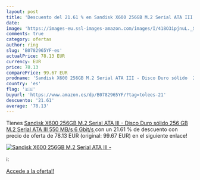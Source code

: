 ```yaml
---
layout: post
title: 'Descuento del 21.61 % en Sandisk X600 256GB M.2 Serial ATA III - '
date: 
image: 'https://images-eu.ssl-images-amazon.com/images/I/418O3ipjnuL._SL200_.jpg'
comments: true
category: ofertas
author: ring
slug: 'B0782965YF-es'
actualPrice: 78.13 EUR
currency: EUR
price: 78.13
comparePrice: 99.67 EUR
prodname: 'Sandisk X600 256GB M.2 Serial ATA III - Disco Duro sólido  256 GB  M.2  Serial ATA III  550 MB/s  6 Gbit/s '
country: 'es'
flag: '🇪🇸'
buyurl: 'https://www.amazon.es/dp/B0782965YF/?tag=tolees-21'
descuento: '21.61'
average: '78.13'
---
```


Tienes [Sandisk X600 256GB M.2 Serial ATA III - Disco Duro sólido  256 GB  M.2  Serial ATA III  550 MB/s  6 Gbit/s ](https://www.amazon.es/dp/B0782965YF/?tag=tolees-21) con un 21.61 % de descuento con precio de oferta de 78.13 EUR (original: 99.67 EUR) en el siguiente enlace!

[![Sandisk X600 256GB M.2 Serial ATA III - ](https://images-eu.ssl-images-amazon.com/images/I/418O3ipjnuL._SL200_.jpg)](https://www.amazon.es/dp/B0782965YF/?tag=tolees-21)

ℹ️:


[Accede a la oferta!!](https://www.amazon.es/dp/B0782965YF/?tag=tolees-21)

